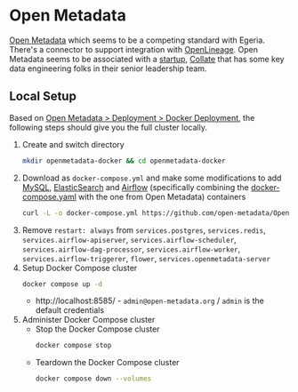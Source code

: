 # Open Metadata

[Open Metadata](https://open-metadata.org/) which seems to be a competing standard with Egeria. There's a connector to support integration with [OpenLineage](../openlineage/README.md). Open Metadata seems to be associated with a [startup](https://www.crunchbase.com/organization/collate), [Collate](https://www.getcollate.io/about) that has some key data engineering folks in their senior leadership team.

## Local Setup

Based on [Open Metadata > Deployment > Docker Deployment](https://docs.open-metadata.org/latest/deployment/docker), the following steps should give you the full cluster locally.
1. Create and switch directory
    ```bash
    mkdir openmetadata-docker && cd openmetadata-docker
    ```
2. Download as `docker-compose.yml` and make some modifications to add [MySQL](https://hub.docker.com/_/mysql/), [ElasticSearch](https://hub.docker.com/_/elasticsearch/) and [Airflow](https://hub.docker.com/r/apache/airflow) (specifically combining the [docker-compose.yaml](https://airflow.apache.org/docs/apache-airflow/stable/howto/docker-compose/index.html#fetching-docker-compose-yaml) with the one from Open Metadata) containers
    ```bash
    curl -L -o docker-compose.yml https://github.com/open-metadata/OpenMetadata/releases/download/1.10.1-release/docker-compose-openmetadata.yml
    ```
3. Remove `restart: always` from `services.postgres`, `services.redis`, `services.airflow-apiserver`, `services.airflow-scheduler`, `services.airflow-dag-processor`, `services.airflow-worker`, `services.airflow-triggerer`, `flower`, `services.openmetadata-server`
4. Setup Docker Compose cluster
    ```bash
    docker compose up -d
    ```
   * http://localhost:8585/ - `admin@open-metadata.org` / `admin` is the default credentials
5. Administer Docker Compose cluster
   * Stop the Docker Compose cluster
       ```bash
       docker compose stop
       ```
   * Teardown the Docker Compose cluster
       ```bash
       docker compose down --volumes
       ```
